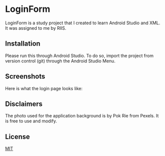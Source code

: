 # LoginForm

LoginForm is a study project that I created to learn Android Studio and XML. It was assigned to me by RIIS.

## Installation

Please run this through Android Studio. To do so, import the project from version control (git) through the Android Studio Menu.

## Screenshots

Here is what the login page looks like:


## Disclaimers

The photo used for the application background is by Pok Rie from Pexels. It is free to use and modify.

## License
[MIT](https://choosealicense.com/licenses/mit/)